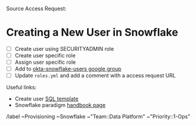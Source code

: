 <!-- format should be something like 'user provisioning - firstname last initial' -->
<!-- example: user Provisioning - John S -->


Source Access Request: <!-- link to source  Access Request issue, it should be approved and ready for provisioning -->

# Creating a New User in Snowflake

- [ ] Create user using SECURITYADMIN role
- [ ] Create user specific role
- [ ] Assign user specific role
- [ ] Add to [okta-snowflake-users google group](https://groups.google.com/a/gitlab.com/g/okta-snowflake-users/members)
- [ ] Update `roles.yml` and add a comment with a access request URL

Useful links:
- Create user [SQL template](https://gitlab.com/gitlab-data/analytics/-/blob/master/permissions/snowflake/user_provision.sql)
- Snowflake paradigm [handbook page](https://about.gitlab.com/handbook/business-technology/data-team/platform/#snowflake-permissions-paradigm)

/label ~Provisioning ~Snowflake ~"Team::Data Platform"  ~"Priority::1-Ops"

